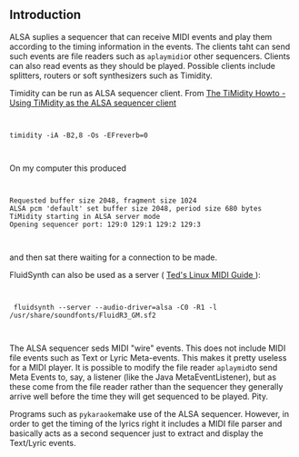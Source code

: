 
##  Introduction 


ALSA suplies a sequencer that can receive MIDI events and play them
      according to the timing information in the events. The clients
      taht can send such events are file readers such as `aplaymidi`or other sequencers. Clients can also read events as they should be played.
      Possible clients include splitters, routers or soft synthesizers such as
      Timidity.


Timidity can be run as ALSA sequencer client.
      From [
	The TiMidity Howto - Using TiMidity as the ALSA sequencer client
      ](http://linux-audio.com/TiMidity-howto.html) 

```

	
timidity -iA -B2,8 -Os -EFreverb=0
	
      
```


On my computer this produced

```

	
Requested buffer size 2048, fragment size 1024
ALSA pcm 'default' set buffer size 2048, period size 680 bytes
TiMidity starting in ALSA server mode
Opening sequencer port: 129:0 129:1 129:2 129:3
	
      
```


and then sat there waiting for a connection to be made.


FluidSynth can also be used as a server 
      ( [
	Ted's Linux MIDI Guide
      ](http://tedfelix.com/linux/linux-midi.html) ):

```

	
 fluidsynth --server --audio-driver=alsa -C0 -R1 -l /usr/share/soundfonts/FluidR3_GM.sf2 
	
      
```


The ALSA sequencer seds MIDI "wire" events. This does not include
      MIDI file events such as Text or Lyric Meta-events. This makes it
      pretty useless for a MIDI player. It is possible to modify the
      file reader `aplaymid`to send Meta Events to, say,
      a listener (like the Java MetaEventListener), but as these come
      from the file reader rather than the sequencer they generally arrive well
      before the time they will get sequenced to be played. Pity.


Programs such as `pykaraoke`make use of the ALSA sequencer.
      However, in order to get the timing of the lyrics right it includes
      a MIDI file parser and basically acts as a second sequencer just to
      extract and display the Text/Lyric events.
